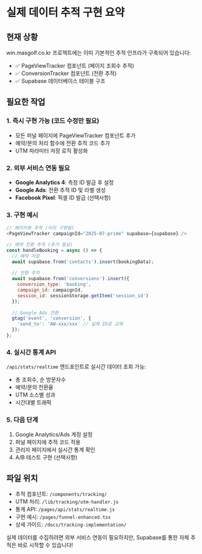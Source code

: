 # 실제 데이터 추적 구현 요약

## 현재 상황
win.masgolf.co.kr 프로젝트에는 이미 기본적인 추적 인프라가 구축되어 있습니다:
- ✅ PageViewTracker 컴포넌트 (페이지 조회수 추적)
- ✅ ConversionTracker 컴포넌트 (전환 추적)
- ✅ Supabase 데이터베이스 테이블 구조

## 필요한 작업

### 1. 즉시 구현 가능 (코드 수정만 필요)
- 모든 퍼널 페이지에 PageViewTracker 컴포넌트 추가
- 예약/문의 처리 함수에 전환 추적 코드 추가
- UTM 파라미터 저장 로직 활성화

### 2. 외부 서비스 연동 필요
- **Google Analytics 4**: 측정 ID 발급 후 설정
- **Google Ads**: 전환 추적 ID 및 라벨 생성
- **Facebook Pixel**: 픽셀 ID 발급 (선택사항)

### 3. 구현 예시
```javascript
// 페이지뷰 추적 (이미 구현됨)
<PageViewTracker campaignId="2025-07-prime" supabase={supabase} />

// 예약 전환 추적 (추가 필요)
const handleBooking = async () => {
  // 예약 저장
  await supabase.from('contacts').insert(bookingData);
  
  // 전환 추적
  await supabase.from('conversions').insert({
    conversion_type: 'booking',
    campaign_id: campaignId,
    session_id: sessionStorage.getItem('session_id')
  });
  
  // Google Ads 전환
  gtag('event', 'conversion', {
    'send_to': 'AW-xxx/xxx' // 실제 ID로 교체
  });
};
```

### 4. 실시간 통계 API
`/api/stats/realtime` 엔드포인트로 실시간 데이터 조회 가능:
- 총 조회수, 순 방문자수
- 예약/문의 전환율
- UTM 소스별 성과
- 시간대별 트래픽

### 5. 다음 단계
1. Google Analytics/Ads 계정 설정
2. 퍼널 페이지에 추적 코드 적용
3. 관리자 페이지에서 실시간 통계 확인
4. A/B 테스트 구현 (선택사항)

## 파일 위치
- 추적 컴포넌트: `/components/tracking/`
- UTM 처리: `/lib/tracking/utm-handler.js`
- 통계 API: `/pages/api/stats/realtime.js`
- 구현 예시: `/pages/funnel-enhanced.tsx`
- 상세 가이드: `/docs/tracking-implementation/`

실제 데이터를 수집하려면 외부 서비스 연동이 필요하지만, 
Supabase를 통한 자체 추적은 바로 시작할 수 있습니다!
